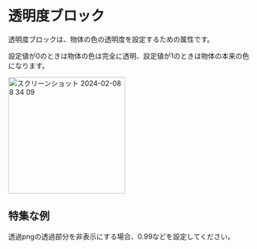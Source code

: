 # 透明度ブロック

透明度ブロックは、物体の色の透明度を設定するための属性です。  

設定値が0のときは物体の色は完全に透明、設定値が1のときは物体の本来の色になります。  

<img width="238" alt="スクリーンショット 2024-02-08 8 34 09" src="https://github.com/levelenter/blockvrock_doc/assets/119035293/85096b3d-b5ee-4415-9b00-bbb6aa04cd86">  

## 特集な例
透過pngの透過部分を非表示にする場合、0.99などを設定してください。　　
